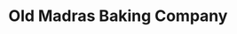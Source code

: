 ---
title: "Old Madras Baking Company"
url: /bangalore/old-madras-baking-company-80-feet-road/
shop: bakery
---